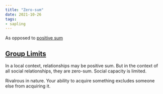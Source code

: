 ```yaml
---
title: "Zero-sum"
date: 2021-10-26
tags:
- sapling
---
```


As opposed to [positive sum](thoughts/positive%20sum.md)

## [Group Limits](thoughts/group%20limits.md)
In a local context, relationships may be positive sum. But in the context of all social relationships, they are zero-sum. Social capacity is limited.

Rivalrous in nature. Your ability to acquire something excludes someone else from acquiring it.